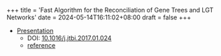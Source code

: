 +++
title = 'Fast Algorithm for the Reconciliation of Gene Trees and LGT Networks'
date = 2024-05-14T16:11:02+08:00
draft = false 
+++

- [Presentation](https://365nthu-my.sharepoint.com/:p:/g/personal/112062547_office365_nthu_edu_tw/EZ79encoLrFLvKqG8L_iWCcBpF17JpnDihSLi2xxG1j3qw?e=BUXxsa)
    - DOI: [10.1016/j.jtbi.2017.01.024](https://doi.org/10.1016/j.jtbi.2017.01.024)
    - [reference](https://365nthu-my.sharepoint.com/:w:/g/personal/112062547_office365_nthu_edu_tw/EdK4kt20i0xBob2i72YYUP4BT2Y_DMbmTGF6ehfQSHaAfw?e=W0rufa)
